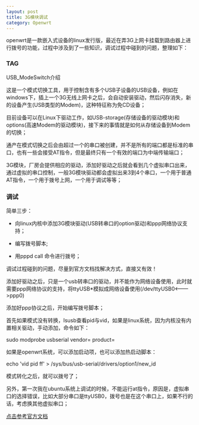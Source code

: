 ```yaml
---
layout: post
title: 3G模块调试
category: Openwrt
---
```


openwrt是一款嵌入式设备的linux发行版，最近在弄3G上网卡挂载到路由器上进行拨号的功能，过程中涉及到了一些知识，调试过程中碰到的问题，整理如下：

### TAG

USB_ModeSwitch介绍

这是一个模式切换工具，用于控制含有多个USB子设备的USB设备，例如在windows下，插上一个3G无线上网卡之后，会自动安装驱动，然后闪存消失，新的设备产生(USB类型的Modem)，这种特征称为免CD设备；

目前设备可以在Linux下驱动工作，如USB-storage(存储设备的驱动模块)和options(高速Modem的驱动模块)，接下来的事情就是如何从存储设备到Modem的切换；

通产在模式切换之后会由超过一个的串口被创建，并不是所有的端口都是标准的串口，也有一些会接受AT指令，但是最终只有一个有效的端口为中端传输端口；

3G模块，厂房会提供相应的驱动，添加好驱动之后就会看到几个虚拟串口出来，通过虚拟的串口控制，一般3G模块驱动都会虚拟出来3到4个串口，一个用于普通AT指令，一个用于拨号上网，一个用于调试等等；

### 调试

简单三步：

* 向linux内核中添加3G模块驱动(USB转串口的option驱动)和ppp网络协议支持；

* 编写拨号脚本;

* 用pppd call 命令进行拨号；

调试过程碰到的问题，尽量到官方文档找解决方式，直接又有效！

添加好驱动之后，只是一个usb转串口的驱动，并不能作为网络设备使用，此时就需要ppp网络协议的支持，将ttyUSB*模拟成网络设备使用(/dev/ttyUSB0<--->ppp0)

添加好ppp协议之后，开始编写拨号脚本；

首先如果模式没有转换，lsusb查看pid与vid，如果是linux系统，因为内核没有内置相关驱动，手动添加，命令如下：

sudo modprobe usbserial vendor= product=

如果是openwrt系统，可以添加启动项，也可以添加热启动脚本：

echo 'vid pid ff' > /sys/bus/usb-serial/drivers/option1/new_id

模式转化之后，就可以拨号了；

另外，第一次我在ubuntu系统上调试的时候，不能运行at指令，原因是，虚拟串口的选择错误，比如大部分串口是ttyUSB0，拨号也是在这个串口上，如果不行的话，考虑换其他虚拟串口；

<a href="http://wiki.openwrt.org/doc/recipes/3gdongle?s[]=usb&s[]=mode&s[]=json">点击参考官方文档</a>
